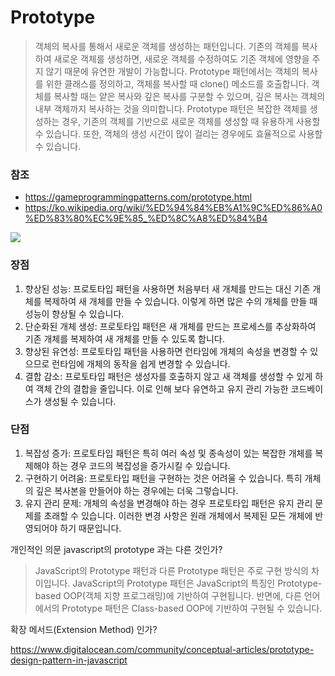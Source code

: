 # Prototype

> 객체의 복사를 통해서 새로운 객체를 생성하는 패턴입니다. 기존의 객체를 복사하여 새로운 객체를 생성하면, 새로운 객체를 수정하여도 기존 객체에 영향을 주지 않기 때문에 유연한 개발이 가능합니다.
> Prototype 패턴에서는 객체의 복사를 위한 클래스를 정의하고, 객체를 복사할 때 clone() 메소드를 호출합니다. 객체를 복사할 때는 얕은 복사와 깊은 복사를 구분할 수 있으며, 깊은 복사는 객체의 내부 객체까지 복사하는 것을 의미합니다.
> Prototype 패턴은 복잡한 객체를 생성하는 경우, 기존의 객체를 기반으로 새로운 객체를 생성할 때 유용하게 사용할 수 있습니다. 또한, 객체의 생성 시간이 많이 걸리는 경우에도 효율적으로 사용할 수 있습니다.


### 참조
- https://gameprogrammingpatterns.com/prototype.html
- https://ko.wikipedia.org/wiki/%ED%94%84%EB%A1%9C%ED%86%A0%ED%83%80%EC%9E%85_%ED%8C%A8%ED%84%B4

<img src="https://upload.wikimedia.org/wikipedia/commons/thumb/a/a5/Prototype_Pattern_ZP.svg/2880px-Prototype_Pattern_ZP.svg.png">


### 장점
1. 향상된 성능: 프로토타입 패턴을 사용하면 처음부터 새 개체를 만드는 대신 기존 개체를 복제하여 새 개체를 만들 수 있습니다. 이렇게 하면 많은 수의 개체를 만들 때 성능이 향상될 수 있습니다.
2. 단순화된 개체 생성: 프로토타입 패턴은 새 개체를 만드는 프로세스를 추상화하여 기존 개체를 복제하여 새 개체를 만들 수 있도록 합니다.
3. 향상된 유연성: 프로토타입 패턴을 사용하면 런타임에 개체의 속성을 변경할 수 있으므로 런타임에 개체의 동작을 쉽게 변경할 수 있습니다.
4. 결합 감소: 프로토타입 패턴은 생성자를 호출하지 않고 새 객체를 생성할 수 있게 하여 객체 간의 결합을 줄입니다. 이로 인해 보다 유연하고 유지 관리 가능한 코드베이스가 생성될 수 있습니다.

### 단점
1. 복잡성 증가: 프로토타입 패턴은 특히 여러 속성 및 종속성이 있는 복잡한 개체를 복제해야 하는 경우 코드의 복잡성을 증가시킬 수 있습니다.
2. 구현하기 어려움: 프로토타입 패턴을 구현하는 것은 어려울 수 있습니다. 특히 개체의 깊은 복사본을 만들어야 하는 경우에는 더욱 그렇습니다.
3. 유지 관리 문제: 개체의 속성을 변경해야 하는 경우 프로토타입 패턴은 유지 관리 문제를 초래할 수 있습니다. 이러한 변경 사항은 원래 개체에서 복제된 모든 개체에 반영되어야 하기 때문입니다.


개인적인 의문
javascript의 prototype 과는 다른 것인가?
> JavaScript의 Prototype 패턴과 다른 Prototype 패턴은 주로 구현 방식의 차이입니다. JavaScript의 Prototype 패턴은 JavaScript의 특징인 Prototype-based OOP(객체 지향 프로그래밍)에 기반하여 구현됩니다. 반면에, 다른 언어에서의 Prototype 패턴은 Class-based OOP에 기반하여 구현될 수 있습니다.

확장 메서드(Extension Method) 인가? 


https://www.digitalocean.com/community/conceptual-articles/prototype-design-pattern-in-javascript
